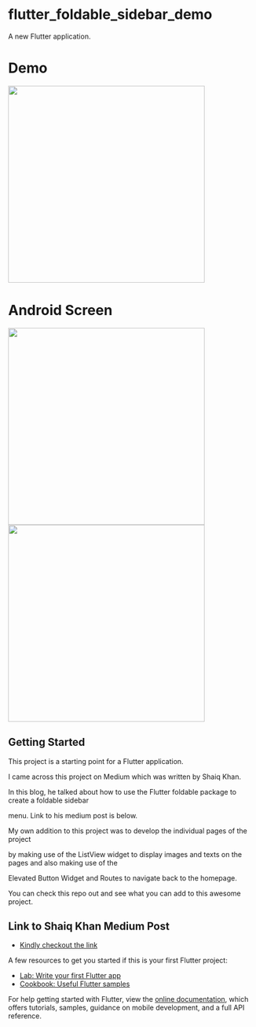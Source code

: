 # flutter_foldable_sidebar_demo

A new Flutter application.

# Demo
<img src="https://user-images.githubusercontent.com/59611415/113402423-981e6780-93c2-11eb-851a-d5d1e4ea22e7.gif" height =400>

# Android Screen
<img height="400px" src="https://user-images.githubusercontent.com/59611415/113402553-cc922380-93c2-11eb-8604-aadb5a745062.png"> <img height="400px" src="https://user-images.githubusercontent.com/59611415/113402661-ff3c1c00-93c2-11eb-8381-8e93b827d909.png">

## Getting Started

This project is a starting point for a Flutter application.

I came across this project on Medium which was written by Shaiq Khan.

In this blog, he talked about how to use the Flutter foldable package to create a foldable sidebar 

menu. Link to his medium post is below.

My own addition to this project was to develop the individual pages of the project 

by making use of the ListView widget to display images and texts on the pages and also making use of the 

Elevated Button Widget and Routes to navigate back to the homepage.

You can check this repo out and see what you can add to this awesome project.

## Link to Shaiq Khan Medium Post  

- [Kindly checkout the link](https://medium.com/flutterdevs/foldable-sidebar-in-flutter-7addcfb8304f)

A few resources to get you started if this is your first Flutter project:

- [Lab: Write your first Flutter app](https://flutter.dev/docs/get-started/codelab)
- [Cookbook: Useful Flutter samples](https://flutter.dev/docs/cookbook)

For help getting started with Flutter, view the
[online documentation](https://flutter.dev/docs), which offers tutorials,
samples, guidance on mobile development, and a full API reference.
